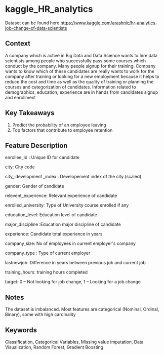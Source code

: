 # kaggle_HR_analytics

Dataset can be found here
https://www.kaggle.com/arashnic/hr-analytics-job-change-of-data-scientists

## Context 
A company which is active in Big Data and Data Science wants to hire data scientists among people who successfully pass some courses which conduct by the company. Many people signup for their training. Company wants to know which of these candidates are really wants to work for the company after training or looking for a new employment because it helps to reduce the cost and time as well as the quality of training or planning the courses and categorization of candidates. Information related to demographics, education, experience are in hands from candidates signup and enrollment

## Key Takeaways
1. Predict the probability of an employee leaving
2. Top factors that contribute to employee retention

## Feature Description

enrollee_id : Unique ID for candidate

city: City code

city_ development _index : Developement index of the city (scaled)

gender: Gender of candidate

relevent_experience: Relevant experience of candidate

enrolled_university: Type of University course enrolled if any

education_level: Education level of candidate

major_discipline :Education major discipline of candidate

experience: Candidate total experience in years

company_size: No of employees in current employer's company

company_type : Type of current employer

lastnewjob: Difference in years between previous job and current job

training_hours: training hours completed

target: 0 – Not looking for job change, 1 – Looking for a job change


## Notes
The dataset is imbalanced.
Most features are categorical (Nominal, Ordinal, Binary), some with high cardinality


## Keywords
Classification, Categorical Variables, Missing value imputation, Data Visualization, Random Forest, Gradient Boosting


